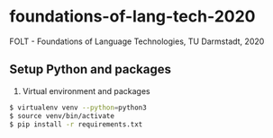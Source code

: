 # foundations-of-lang-tech-2020
FOLT - Foundations of Language Technologies, TU Darmstadt, 2020

## Setup Python and packages

1. Virtual environment and packages

```bash
$ virtualenv venv --python=python3
$ source venv/bin/activate
$ pip install -r requirements.txt
```